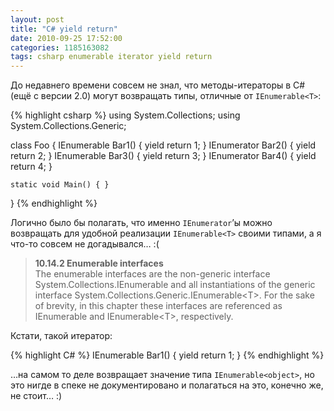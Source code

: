 ```yaml
---
layout: post
title: "C# yield return"
date: 2010-09-25 17:52:00
categories: 1185163082
tags: csharp enumerable iterator yield return
---
```

До недавнего времени совсем не знал, что методы-итераторы в C# (ещё с версии 2.0) могут возвращать типы, отличные от `IEnumerable<T>`:

{% highlight csharp %}
using System.Collections;
using System.Collections.Generic;

class Foo
{
	IEnumerable Bar1() { yield return 1; }
	IEnumerator Bar2() { yield return 2; }
	IEnumerable<int> Bar3() { yield return 3; }
	IEnumerator<int> Bar4() { yield return 4; }

	static void Main() { }
}
{% endhighlight %}

Логично было бы полагать, что именно `IEnumerator`’ы можно возвращать для удобной реализации `IEnumerable<T>` своими типами, а я что-то совсем не догадывался… :(

> **10.14.2 Enumerable interfaces**<br/>
> The enumerable interfaces are the non-generic interface System.Collections.IEnumerable and all instantiations of the generic interface System.Collections.Generic.IEnumerable&lt;T&gt;. For the sake of brevity, in this chapter these interfaces are referenced as IEnumerable and IEnumerable&lt;T&gt;, respectively.

Кстати, такой итератор:

{% highlight C# %}
IEnumerable Bar1() { yield return 1; }
{% endhighlight %}

…на самом то деле возвращает значение типа `IEnumerable<object>`, но это нигде в спеке не документировано и полагаться на это, конечно же, не стоит… :)